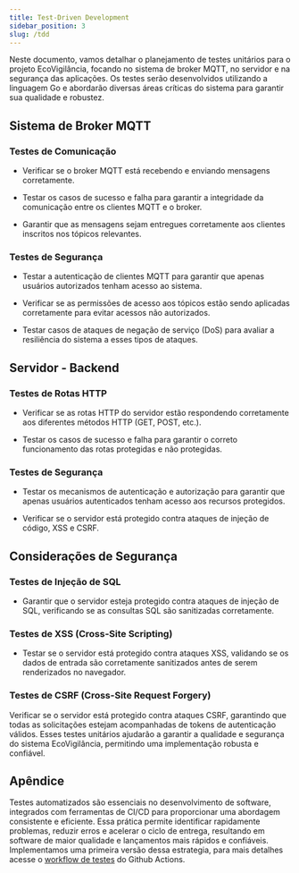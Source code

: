 ```yaml
---
title: Test-Driven Development
sidebar_position: 3
slug: /tdd
---
```


Neste documento, vamos detalhar o planejamento de testes unitários para o projeto EcoVigilância, focando no sistema de broker MQTT, no servidor e na segurança das aplicações. Os testes serão desenvolvidos utilizando a linguagem Go e abordarão diversas áreas críticas do sistema para garantir sua qualidade e robustez.

## Sistema de Broker MQTT

### Testes de Comunicação

- Verificar se o broker MQTT está recebendo e enviando mensagens corretamente.

- Testar os casos de sucesso e falha para garantir a integridade da comunicação entre os clientes MQTT e o broker.

- Garantir que as mensagens sejam entregues corretamente aos clientes inscritos nos tópicos relevantes.

### Testes de Segurança

- Testar a autenticação de clientes MQTT para garantir que apenas usuários autorizados tenham acesso ao sistema. 

- Verificar se as permissões de acesso aos tópicos estão sendo aplicadas corretamente para evitar acessos não autorizados.

- Testar casos de ataques de negação de serviço (DoS) para avaliar a resiliência do sistema a esses tipos de ataques.

## Servidor - Backend

### Testes de Rotas HTTP

- Verificar se as rotas HTTP do servidor estão respondendo corretamente aos diferentes métodos HTTP (GET, POST, etc.). 

- Testar os casos de sucesso e falha para garantir o correto funcionamento das rotas protegidas e não protegidas.

### Testes de Segurança

- Testar os mecanismos de autenticação e autorização para garantir que apenas usuários autenticados tenham acesso aos recursos protegidos.

- Verificar se o servidor está protegido contra ataques de injeção de código, XSS e CSRF.

## Considerações de Segurança

### Testes de Injeção de SQL

- Garantir que o servidor esteja protegido contra ataques de injeção de SQL, verificando se as consultas SQL são sanitizadas corretamente.

### Testes de XSS (Cross-Site Scripting)

- Testar se o servidor está protegido contra ataques XSS, validando se os dados de entrada são corretamente sanitizados antes de serem renderizados no navegador.

### Testes de CSRF (Cross-Site Request Forgery)

Verificar se o servidor está protegido contra ataques CSRF, garantindo que todas as solicitações estejam acompanhadas de tokens de autenticação válidos. Esses testes unitários ajudarão a garantir a qualidade e segurança do sistema EcoVigilância, permitindo uma implementação robusta e confiável.

## Apêndice

Testes automatizados são essenciais no desenvolvimento de software, integrados com ferramentas de CI/CD para proporcionar uma abordagem consistente e eficiente. Essa prática permite identificar rapidamente problemas, reduzir erros e acelerar o ciclo de entrega, resultando em software de maior qualidade e lançamentos mais rápidos e confiáveis. Implementamos uma primeira versão dessa estrategia, para mais detalhes acesse o [workflow de testes](https://github.com/Inteli-College/2024-T0002-EC09-G04/blob/main/.github/workflows/tests.yml) do Github Actions.




